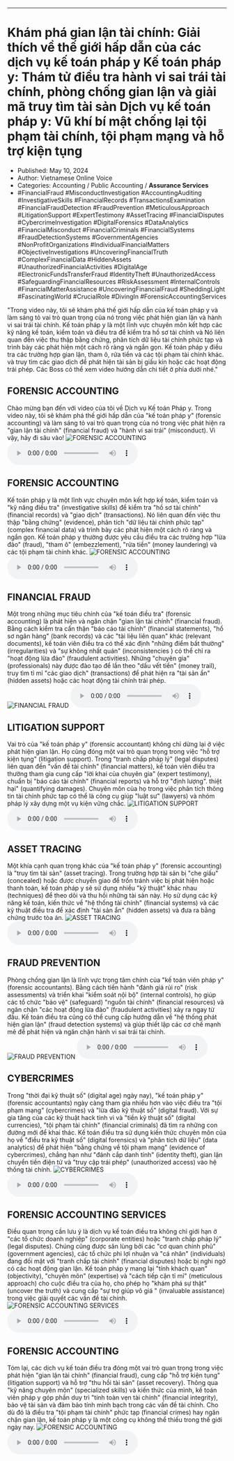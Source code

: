 
---

# Khám phá gian lận tài chính: Giải thích về thế giới hấp dẫn của các dịch vụ kế toán pháp y Kế toán pháp y: Thám tử điều tra hành vi sai trái tài chính, phòng chống gian lận và giải mã truy tìm tài sản Dịch vụ kế toán pháp y: Vũ khí bí mật chống lại tội phạm tài chính, tội phạm mạng và hỗ trợ kiện tụng

- Published: May 10, 2024
- Author: Vietnamese Online Voice
- Categories: Accounting / Public Accounting / **Assurance Services**
- #FinancialFraud #MisconductInvestigation #AccountingAuditing #InvestigativeSkills #FinancialRecords #TransactionsExamination #FinancialFraudDetection #FraudPrevention #MeticulousApproach #LitigationSupport #ExpertTestimony #AssetTracing #FinancialDisputes #CybercrimeInvestigation #DigitalForensics #DataAnalytics #FinancialMisconduct #FinancialCriminals #FinancialSystems #FraudDetectionSystems #GovernmentAgencies #NonProfitOrganizations #IndividualFinancialMatters #ObjectiveInvestigations #UncoveringFinancialTruth #ComplexFinancialData #HiddenAssets #UnauthorizedFinancialActivities #DigitalAge #ElectronicFundsTransferFraud #IdentityTheft #UnauthorizedAccess #SafeguardingFinancialResources #RiskAssessment #InternalControls #FinancialMatterAssistance #UncoveringFinancialFraud #SheddingLight #FascinatingWorld #CrucialRole #DivingIn #ForensicAccountingServices

"Trong video này, tôi sẽ khám phá thế giới hấp dẫn của kế toán pháp y và làm sáng tỏ vai trò quan trọng của nó trong việc phát hiện gian lận và hành vi sai trái tài chính. Kế toán pháp y là một lĩnh vực chuyên môn kết hợp các kỹ năng kế toán, kiểm toán và điều tra để kiểm tra hồ sơ tài chính và Nó liên quan đến việc thu thập bằng chứng, phân tích dữ liệu tài chính phức tạp và trình bày các phát hiện một cách rõ ràng và ngắn gọn. Kế toán pháp y điều tra các trường hợp gian lận, tham ô, rửa tiền và các tội phạm tài chính khác. và truy tìm các giao dịch để phát hiện tài sản bị giấu kín hoặc các hoạt động trái phép. Các Boss có thể xem video hướng dẫn chi tiết ở phía dưới nhé."


## FORENSIC ACCOUNTING

Chào mừng bạn đến với video của tôi về Dịch vụ Kế toán Pháp y. Trong video này, tôi sẽ khám phá thế giới hấp dẫn của "kế toán pháp y" (forensic accounting) và làm sáng tỏ vai trò quan trọng của nó trong việc phát hiện ra "gian lận tài chính" (financial fraud) và "hành vi sai trái" (misconduct). Vì vậy, hãy đi sâu vào!
![FORENSIC ACCOUNTING](https://http-archiver-apis-production-80.schnworks.com/storage/images/transitions/2024-05-10/transition--15394693540-Montserrat-Thin-283593.jpg)
<audio controls>
    <source src="https://http-archiver-apis-production-80.schnworks.com/storage/storage/audio/file-6826765899.mp3" type="audio/mpeg">
</audio>



## FORENSIC ACCOUNTING

Kế toán pháp y là một lĩnh vực chuyên môn kết hợp kế toán, kiểm toán và "kỹ năng điều tra" (investigative skills) để kiểm tra "hồ sơ tài chính" (financial records) và "giao dịch" (transactions). Nó liên quan đến việc thu thập "bằng chứng" (evidence), phân tích "dữ liệu tài chính phức tạp" (complex financial data) và trình bày các phát hiện một cách rõ ràng và ngắn gọn. Kế toán pháp y thường được yêu cầu điều tra các trường hợp "lừa đảo" (fraud), "tham ô" (embezzlement), "rửa tiền" (money laundering) và các tội phạm tài chính khác.
![FORENSIC ACCOUNTING](https://http-archiver-apis-production-80.schnworks.com/storage/images/transitions/2024-05-10/transition--5028082037-Montserrat-Regular-673AB7.jpg)
<audio controls>
    <source src="https://http-archiver-apis-production-80.schnworks.com/storage/storage/audio/file-7027603349.mp3" type="audio/mpeg">
</audio>



## FINANCIAL FRAUD

Một trong những mục tiêu chính của "kế toán điều tra" (forensic accounting) là phát hiện và ngăn chặn "gian lận tài chính" (financial fraud). Bằng cách kiểm tra cẩn thận "báo cáo tài chính" (financial statements), "hồ sơ ngân hàng" (bank records) và các "tài liệu liên quan" khác (relevant documents), kế toán viên điều tra có thể xác định "những điểm bất thường" (irregularities) và "sự không nhất quán" (inconsistencies ) có thể chỉ ra "hoạt động lừa đảo" (fraudulent activities). Những "chuyên gia" (professionals) này được đào tạo để lần theo "dấu vết tiền" (money trail), truy tìm tỉ mỉ "các giao dịch" (transactions) để phát hiện ra "tài sản ẩn" (hidden assets) hoặc các hoạt động tài chính trái phép.
![FINANCIAL FRAUD](https://http-archiver-apis-production-80.schnworks.com/storage/images/transitions/2024-05-10/transition--6862801126-Montserrat-Regular-512DA8.jpg)
<audio controls>
    <source src="https://http-archiver-apis-production-80.schnworks.com/storage/storage/audio/file-24118367782.mp3" type="audio/mpeg">
</audio>



## LITIGATION SUPPORT

Vai trò của "kế toán pháp y" (forensic accountant) không chỉ dừng lại ở việc phát hiện gian lận. Họ cũng đóng một vai trò quan trọng trong việc "hỗ trợ kiện tụng" (litigation support). Trong "tranh chấp pháp lý" (legal disputes) liên quan đến "vấn đề tài chính" (financial matters), kế toán viên điều tra thường tham gia cung cấp "lời khai của chuyên gia" (expert testimony), chuẩn bị "báo cáo tài chính" (financial reports) và hỗ trợ "định lượng". thiệt hại" (quantifying damages). Chuyên môn của họ trong việc phân tích thông tin tài chính phức tạp có thể là công cụ giúp "luật sư" (lawyers) và nhóm pháp lý xây dựng một vụ kiện vững chắc.
![LITIGATION SUPPORT](https://http-archiver-apis-production-80.schnworks.com/storage/images/transitions/2024-05-10/transition--7401208505-Montserrat-Regular-4A148C.jpg)
<audio controls>
    <source src="https://http-archiver-apis-production-80.schnworks.com/storage/storage/audio/file-23651426575.mp3" type="audio/mpeg">
</audio>



## ASSET TRACING

Một khía cạnh quan trọng khác của "kế toán pháp y" (forensic accounting) là "truy tìm tài sản" (asset tracing). Trong trường hợp tài sản bị "che giấu" (concealed) hoặc được chuyển giao để trốn tránh việc bị phát hiện hoặc thanh toán, kế toán pháp y sẽ sử dụng nhiều "kỹ thuật" khác nhau (techniques) để theo dõi và thu hồi những tài sản này. Họ sử dụng các kỹ năng kế toán, kiến ​​thức về "hệ thống tài chính" (financial systems) và các kỹ thuật điều tra để xác định "tài sản ẩn" (hidden assets) và đưa ra bằng chứng trước tòa án.
![ASSET TRACING](https://http-archiver-apis-production-80.schnworks.com/storage/images/transitions/2024-05-10/transition-2666982589-Montserrat-Black-512DA8.jpg)
<audio controls>
    <source src="https://http-archiver-apis-production-80.schnworks.com/storage/storage/audio/file-3299797178.mp3" type="audio/mpeg">
</audio>



## FRAUD PREVENTION

Phòng chống gian lận là lĩnh vực trọng tâm chính của "kế toán viên pháp y" (forensic accountants). Bằng cách tiến hành "đánh giá rủi ro" (risk assessments) và triển khai "kiểm soát nội bộ" (internal controls), họ giúp các tổ chức "bảo vệ" (safeguard) "nguồn tài chính" (financial resources) và ngăn chặn "các hoạt động lừa đảo" (fraudulent activities) xảy ra ngay từ đầu. Kế toán điều tra cũng có thể cung cấp hướng dẫn về "hệ thống phát hiện gian lận" (fraud detection systems) và giúp thiết lập các cơ chế mạnh mẽ để phát hiện và ngăn chặn hành vi sai trái tài chính.
![FRAUD PREVENTION](https://http-archiver-apis-production-80.schnworks.com/storage/images/transitions/2024-05-10/transition--47077580476-Montserrat-Thin-512DA8.jpg)
<audio controls>
    <source src="https://http-archiver-apis-production-80.schnworks.com/storage/storage/audio/file-15063979029.mp3" type="audio/mpeg">
</audio>



## CYBERCRIMES

Trong "thời đại kỹ thuật số" (digital age) ngày nay), "kế toán pháp y" (forensic accountants) ngày càng tham gia nhiều hơn vào việc điều tra "tội phạm mạng" (cybercrimes) và "lừa đảo kỹ thuật số" (digital fraud). Với sự gia tăng của các kỹ thuật hack tinh vi và "tiền kỹ thuật số" (digital currencies), "tội phạm tài chính" (financial criminals) đã tìm ra những con đường mới để khai thác. Kế toán điều tra sử dụng kiến ​​thức chuyên môn của họ về "điều tra kỹ thuật số" (digital forensics) và "phân tích dữ liệu" (data analytics) để phát hiện "bằng chứng về tội phạm mạng" (evidence of cybercrimes), chẳng hạn như "đánh cắp danh tính" (identity theft), gian lận chuyển tiền điện tử và "truy cập trái phép" (unauthorized access) vào hệ thống tài chính.
![CYBERCRIMES](https://http-archiver-apis-production-80.schnworks.com/storage/images/transitions/2024-05-10/transition-7210244591-Montserrat-ExtraBold-004895.jpg)
<audio controls>
    <source src="https://http-archiver-apis-production-80.schnworks.com/storage/storage/audio/file-12603804575.mp3" type="audio/mpeg">
</audio>



## FORENSIC ACCOUNTING SERVICES

Điều quan trọng cần lưu ý là dịch vụ kế toán điều tra không chỉ giới hạn ở "các tổ chức doanh nghiệp" (corporate entities) hoặc "tranh chấp pháp lý" (legal disputes). Chúng cũng được săn lùng bởi các "cơ quan chính phủ" (government agencies), các tổ chức phi lợi nhuận và "cá nhân" (individuals) đang đối mặt với "tranh chấp tài chính" (financial disputes) hoặc bị nghi ngờ có các hoạt động gian lận. Kế toán pháp y mang lại "tính khách quan" (objectivity), "chuyên môn" (expertise) và "cách tiếp cận tỉ mỉ" (meticulous approach) cho cuộc điều tra của họ, cho phép họ "khám phá sự thật" (uncover the truth) và cung cấp "sự trợ giúp vô giá " (invaluable assistance) trong việc giải quyết các vấn đề tài chính.
![FORENSIC ACCOUNTING SERVICES](https://http-archiver-apis-production-80.schnworks.com/storage/images/transitions/2024-05-10/transition--34202721744-Montserrat-ExtraBold-1A237E.jpg)
<audio controls>
    <source src="https://http-archiver-apis-production-80.schnworks.com/storage/storage/audio/file-38012629993.mp3" type="audio/mpeg">
</audio>



## FORENSIC ACCOUNTING

Tóm lại, các dịch vụ kế toán điều tra đóng một vai trò quan trọng trong việc phát hiện "gian lận tài chính" (financial fraud), cung cấp "hỗ trợ kiện tụng" (litigation support) và hỗ trợ "thu hồi tài sản" (asset recovery). Thông qua "kỹ năng chuyên môn" (specialized skills) và kiến ​​thức của mình, kế toán viên pháp y góp phần duy trì "tính toàn vẹn tài chính" (financial integrity), bảo vệ tài sản và đảm bảo tính minh bạch trong các vấn đề tài chính. Cho dù đó là điều tra "tội phạm tài chính" phức tạp (financial crimes) hay ngăn chặn gian lận, kế toán pháp y là một công cụ không thể thiếu trong thế giới ngày nay.
![FORENSIC ACCOUNTING](https://http-archiver-apis-production-80.schnworks.com/storage/images/transitions/2024-05-10/transition-626518196-Montserrat-Black-673AB7.jpg)
<audio controls>
    <source src="https://http-archiver-apis-production-80.schnworks.com/storage/storage/audio/file-40445588938.mp3" type="audio/mpeg">
</audio>

